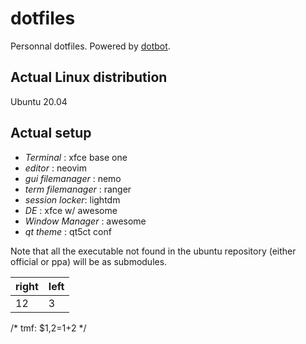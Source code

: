# dotfiles

Personnal dotfiles. Powered by [dotbot](https://github.com/anishathalye/dotbot).

## Actual Linux distribution

Ubuntu 20.04

## Actual setup

- *Terminal* : xfce base one
- *editor* : neovim
- *gui filemanager* : nemo
- *term filemanager* : ranger
- *session locker*: lightdm
- *DE* : xfce w/ awesome
- *Window Manager* : awesome
- *qt theme* : qt5ct conf

Note that all the executable not found in the ubuntu repository (either official or ppa) will be as submodules.


| right | left |
|-------|------|
| 12    | 3    |
/* tmf: $1,2=1+2 */


